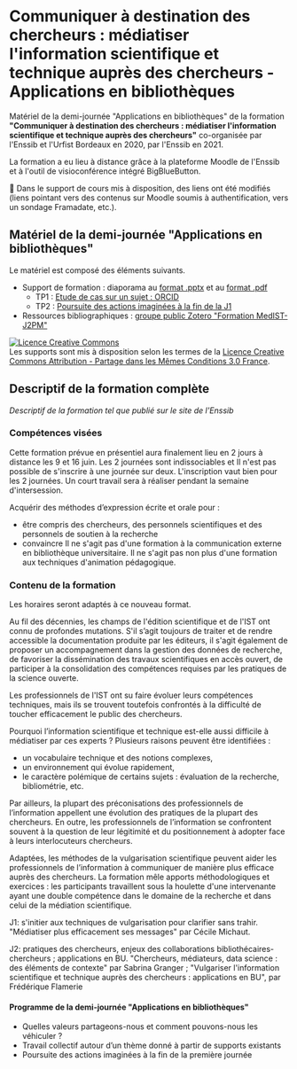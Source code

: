 # Communiquer à destination des chercheurs : médiatiser l'information scientifique et technique auprès des chercheurs - Applications en bibliothèques

Matériel de la demi-journée "Applications en bibliothèques" de la formation **"Communiquer à destination des chercheurs : médiatiser l'information scientifique et technique auprès des chercheurs"** co-organisée par l'Enssib et l'Urfist Bordeaux en 2020, par l'Enssib en 2021.

La formation a eu lieu à distance grâce à la plateforme Moodle de l'Enssib et à l'outil de visioconférence intégré BigBlueButton.

:link: Dans le support de cours mis à disposition, des liens ont été modifiés (liens pointant vers des contenus sur Moodle soumis à authentification, vers un sondage Framadate, etc.).

## Matériel de la demi-journée "Applications en bibliothèques"

Le matériel est composé des éléments suivants.

* Support de formation : diaporama au [format .pptx](https://github.com/fflamerie/mediatiser_ist_2020/blob/master/content/medIST_2021_support_diff.pptx) et au [format .pdf](https://github.com/fflamerie/mediatiser_ist_2020/blob/master/content/medIST_2021_support_diff.pdf)
  * TP1 :  [Etude de cas sur un sujet : ORCID](https://github.com/fflamerie/mediatiser_ist_2020/blob/master/content/medIST_TP1_sujet.md)
  * TP2 : [Poursuite des actions imaginées à la fin de la J1](https://github.com/fflamerie/mediatiser_ist_2020/blob/master/content/medIST_TP2_suite-J1.md)
* Ressources bibliographiques : [groupe public Zotero "Formation MedIST-J2PM"](https://www.zotero.org/groups/2336778/formation_medist-j2pm)

<a rel="license" href="http://creativecommons.org/licenses/by-sa/3.0/fr/"><img alt="Licence Creative Commons" style="border-width:0" src="https://i.creativecommons.org/l/by-sa/3.0/fr/88x31.png" /></a><br />Les supports sont mis à disposition selon les termes de la <a rel="license" href="http://creativecommons.org/licenses/by-sa/3.0/fr/">Licence Creative Commons Attribution -  Partage dans les Mêmes Conditions 3.0 France</a>.


## Descriptif de la formation complète

_Descriptif de la formation tel que publié sur le site de l'Enssib_


### Compétences visées

Cette formation prévue en présentiel aura finalement lieu en 2 jours à distance les 9 et 16 juin. Les 2 journées sont indissociables et Il n'est pas possible de s'inscrire à une journée sur deux.
L'inscription vaut bien pour les 2 journées.
Un court travail sera à réaliser pendant la semaine d'intersession.

Acquérir des méthodes d’expression écrite et orale pour :
* être compris des chercheurs, des personnels scientifiques et des personnels de soutien à la recherche
* convaincre
Il ne s'agit pas d'une formation à la communication externe en bibliothèque universitaire. Il ne s'agit pas non plus d'une formation aux techniques d'animation pédagogique.

### Contenu de la formation

Les horaires seront adaptés à ce nouveau format.

Au fil des décennies, les champs de l'édition scientifique et de l'IST ont connu de profondes mutations. S'il s’agit toujours de traiter et de rendre accessible la documentation produite par les éditeurs, il s'agit également de proposer un accompagnement dans la gestion des données de recherche, de favoriser la dissémination des travaux scientifiques en accès ouvert, de participer à la consolidation des compétences requises par les pratiques de la science ouverte.

Les professionnels de l'IST ont su faire évoluer leurs compétences techniques, mais ils se trouvent toutefois confrontés à la difficulté de toucher efficacement le public des chercheurs.

Pourquoi l’information scientifique et technique est-elle aussi difficile à médiatiser par ces experts ? Plusieurs raisons peuvent être identifiées :
* un vocabulaire technique et des notions complexes,
* un environnement qui évolue rapidement,
* le caractère polémique de certains sujets : évaluation de la recherche, bibliométrie, etc.

Par ailleurs, la plupart des préconisations des professionnels de l’information appellent une évolution des pratiques de la plupart des chercheurs. En outre, les professionnels de l’information se confrontent souvent à la question de leur légitimité et du positionnement à adopter face à leurs interlocuteurs chercheurs.

Adaptées, les méthodes de la vulgarisation scientifique peuvent aider les professionnels de l’information à communiquer de manière plus efficace auprès des chercheurs.
La formation mêle apports méthodologiques et exercices : les participants travaillent sous la houlette d'une intervenante ayant une double compétence dans le domaine de la recherche et dans celui de la médiation scientifique.

J1: s'initier aux techniques de vulgarisation pour clarifier sans trahir. "Médiatiser plus efficacement ses messages" par Cécile Michaut.

J2: pratiques des chercheurs, enjeux des collaborations bibliothécaires-chercheurs ; applications en BU. "Chercheurs, médiateurs, data science : des éléments de contexte" par Sabrina Granger ; "Vulgariser l'information scientifique et technique auprès des chercheurs : applications en BU", par Frédérique Flamerie

#### Programme de la demi-journée "Applications en bibliothèques"
* Quelles valeurs partageons-nous et comment pouvons-nous les véhiculer ?
* Travail collectif autour d’un thème donné à partir de supports existants
* Poursuite des actions imaginées à la fin de la première journée
